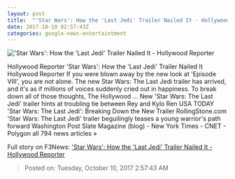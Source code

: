 ```yaml
---
layout: post
title:  "'Star Wars': How the 'Last Jedi' Trailer Nailed It - Hollywood Reporter"
date: 2017-10-10 02:57:43Z
categories: google-news-entertaintment
---
```


!['Star Wars': How the 'Last Jedi' Trailer Nailed It - Hollywood Reporter](http://cdn2.thr.com/sites/default/files/2017/10/star_wars-_the_last_jedi_trailer_still_0.jpg)

Hollywood Reporter 'Star Wars': How the 'Last Jedi' Trailer Nailed It Hollywood Reporter If you were blown away by the new look at 'Episode VIII', you are not alone. The new Star Wars: The Last Jedi trailer has arrived, and it's as if millions of voices suddenly cried out in happiness. To break down all of those thoughts, The Hollywood ... New 'Star Wars: The Last Jedi' trailer hints at troubling tie between Rey and Kylo Ren USA TODAY 'Star Wars: The Last Jedi': Breaking Down the New Trailer RollingStone.com 'Star Wars: The Last Jedi' trailer beguilingly teases a young warrior's path forward Washington Post Slate Magazine (blog) - New York Times - CNET - Polygon all 794 news articles »


Full story on F3News: ['Star Wars': How the 'Last Jedi' Trailer Nailed It - Hollywood Reporter](http://www.f3nws.com/n/rtvuvH)

> Posted on: Tuesday, October 10, 2017 2:57:43 AM
